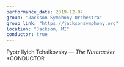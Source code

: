 ```yaml
---
performance_date: 2019-12-07
group: "Jackson Symphony Orchestra"
group_link: "https://jacksonsymphony.org"
location: "Jackson, MI"
conductor: true
---
```

Pyotr Ilyich Tchaikovsky  — _The Nutcracker_<br/>
*CONDUCTOR
